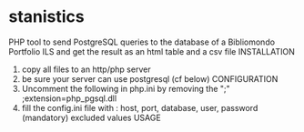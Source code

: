 # stanistics
PHP tool to send PostgreSQL queries to the database of a Bibliomondo Portfolio ILS and get the result as an html table and a csv file
INSTALLATION
1) copy all files to an http/php server
2) be sure your server can use postgresql (cf below)
CONFIGURATION
1) Uncomment the following in php.ini by removing the ";"
;extension=php_pgsql.dll
2) fill the config.ini file with : 
host, port, database, user, password (mandatory)
excluded values
USAGE
